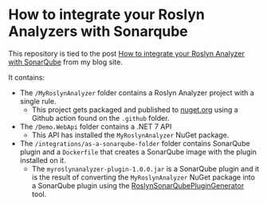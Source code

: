 # How to integrate your Roslyn Analyzers with Sonarqube

This repository is tied to the post [How to integrate your Roslyn Analyzer with SonarQube](TODO) from my blog site.

It contains:
-  The ``/MyRoslynAnalyzer`` folder contains a Roslyn Analyzer project with a single rule. 
    - This project gets packaged and published to [nuget.org](https://www.nuget.org/) using a Github action found on the ``.github`` folder.
-  The ``/Demo.WebApi`` folder contains a .NET 7 API
    - This API has installed the ``MyRoslynAnalyzer`` NuGet package.
- The ``/integrations/as-a-sonarqube-folder`` folder contains  SonarQube plugin and a ``Dockerfile`` that creates a SonarQube image with the plugin installed on it.
    - The ``myroslynanalyzer-plugin-1.0.0.jar`` is a SonarQube plugin and it is the result of converting the ``MyRoslynAnalyzer`` NuGet package into a SonarQube plugin using the [RoslynSonarQubePluginGenerator](https://github.com/SonarSource/sonarqube-roslyn-sdk) tool.
